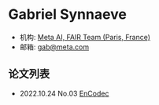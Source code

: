 # Gabriel Synnaeve

- 机构: [Meta AI, FAIR Team (Paris, France)](../Institutions/Meta.AI.md)
- 邮箱: gab@meta.com

## 论文列表

- 2022.10.24 No.03 [EnCodec](../Models/Speech_Neural_Codec/2022.10.24_EnCodec.md)